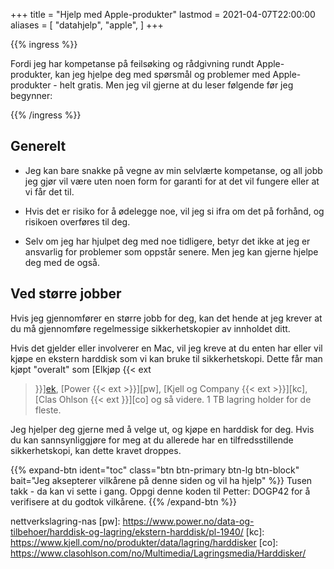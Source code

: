 +++
title = "Hjelp med Apple-produkter"
lastmod = 2021-04-07T22:00:00
aliases = [
    "datahjelp",
    "apple",
]
+++

{{% ingress %}}

Fordi jeg har kompetanse på feilsøking og rådgivning rundt Apple-produkter, kan jeg hjelpe deg med
spørsmål og problemer med Apple-produkter - helt gratis. Men jeg vil gjerne at du leser følgende
før jeg begynner:

{{% /ingress %}}

## Generelt

- Jeg kan bare snakke på vegne av min selvlærte kompetanse, og all jobb jeg gjør vil være uten noen
form for garanti for at det vil fungere eller at vi får det til.

- Hvis det er risiko for å ødelegge noe, vil jeg si ifra om det på forhånd, og risikoen overføres
til deg.

- Selv om jeg har hjulpet deg med noe tidligere, betyr det ikke at jeg er ansvarlig for problemer
som oppstår senere. Men jeg kan gjerne hjelpe deg med de også.

## Ved større jobber

Hvis jeg gjennomfører en større jobb for deg, kan det hende at jeg krever at du må gjennomføre
regelmessige sikkerhetskopier av innholdet ditt.

Hvis det gjelder eller involverer en Mac, vil jeg kreve at du enten har eller vil kjøpe en ekstern
harddisk som vi kan bruke til sikkerhetskopi. Dette får man kjøpt "overalt" som [Elkjøp {{< ext
>}}][ek], [Power {{< ext >}}][pw], [Kjell og Company {{< ext >}}][kc], [Clas Ohlson {{< ext
>}}][co] og så videre. 1 TB lagring holder for de fleste.

Jeg hjelper deg gjerne med å velge ut, og kjøpe en harddisk for deg. Hvis du kan sannsynliggjøre
for meg at du allerede har en tilfredsstillende sikkerhetskopi, kan dette kravet droppes.

{{% expand-btn ident="toc" class="btn btn-primary btn-lg btn-block" bait="Jeg aksepterer vilkårene
på denne siden og vil ha hjelp"
%}}
Tusen takk - da kan vi sette i gang. Oppgi denne koden til Petter: DOGP42 for å verifisere at du
godtok vilkårene. {{% /expand-btn %}}

[ek]:
https://www.elkjop.no/catalog/data/no-harddisk-ssd-nettverksharddisk/harddisk-ssd-og-
nettverkslagring-nas [pw]:
https://www.power.no/data-og-tilbehoer/harddisk-og-lagring/ekstern-harddisk/pl-1940/ [kc]:
https://www.kjell.com/no/produkter/data/lagring/harddisker [co]:
https://www.clasohlson.com/no/Multimedia/Lagringsmedia/Harddisker/
